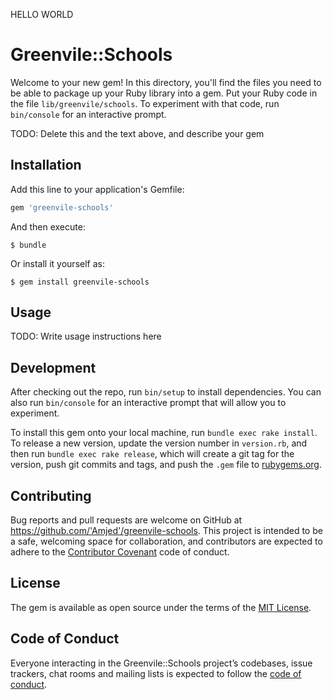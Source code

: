 HELLO WORLD

# Greenvile::Schools

Welcome to your new gem! In this directory, you'll find the files you need to be able to package up your Ruby library into a gem. Put your Ruby code in the file `lib/greenvile/schools`. To experiment with that code, run `bin/console` for an interactive prompt.

TODO: Delete this and the text above, and describe your gem

## Installation

Add this line to your application's Gemfile:

```ruby
gem 'greenvile-schools'
```

And then execute:

    $ bundle

Or install it yourself as:

    $ gem install greenvile-schools

## Usage

TODO: Write usage instructions here

## Development

After checking out the repo, run `bin/setup` to install dependencies. You can also run `bin/console` for an interactive prompt that will allow you to experiment.

To install this gem onto your local machine, run `bundle exec rake install`. To release a new version, update the version number in `version.rb`, and then run `bundle exec rake release`, which will create a git tag for the version, push git commits and tags, and push the `.gem` file to [rubygems.org](https://rubygems.org).

## Contributing

Bug reports and pull requests are welcome on GitHub at https://github.com/'Amjed'/greenvile-schools. This project is intended to be a safe, welcoming space for collaboration, and contributors are expected to adhere to the [Contributor Covenant](http://contributor-covenant.org) code of conduct.

## License

The gem is available as open source under the terms of the [MIT License](https://opensource.org/licenses/MIT).

## Code of Conduct

Everyone interacting in the Greenvile::Schools project’s codebases, issue trackers, chat rooms and mailing lists is expected to follow the [code of conduct](https://github.com/'Amjed'/greenvile-schools/blob/master/CODE_OF_CONDUCT.md).
